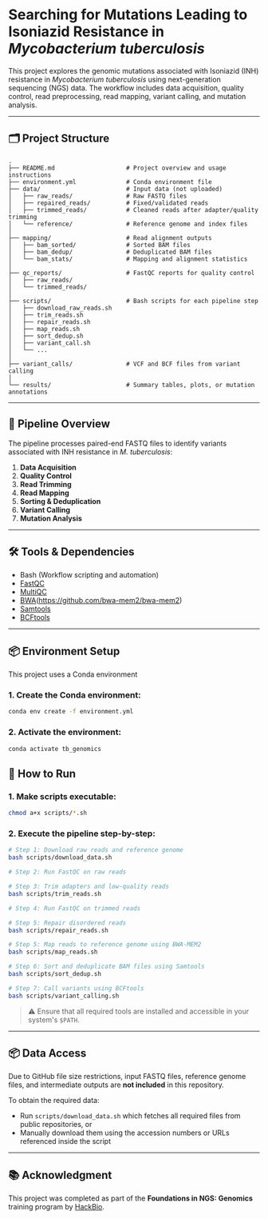 # Searching for Mutations Leading to Isoniazid Resistance in *Mycobacterium tuberculosis*

This project explores the genomic mutations associated with Isoniazid (INH) resistance  in *Mycobacterium tuberculosis* using next-generation sequencing (NGS) data. The workflow includes data acquisition, quality control, read preprocessing, read mapping, variant calling, and mutation analysis.

---

## 🗂️ Project Structure
```
.
├── README.md                    # Project overview and usage instructions
├── environment.yml              # Conda environment file 
├── data/                        # Input data (not uploaded)
│   ├── raw_reads/               # Raw FASTQ files
│   ├── repaired_reads/          # Fixed/validated reads
│   ├── trimmed_reads/           # Cleaned reads after adapter/quality trimming
│   └── reference/               # Reference genome and index files
│
├── mapping/                     # Read alignment outputs
│   ├── bam_sorted/              # Sorted BAM files
│   ├── bam_dedup/               # Deduplicated BAM files
│   └── bam_stats/               # Mapping and alignment statistics
│
├── qc_reports/                  # FastQC reports for quality control
│   ├── raw_reads/
│   └── trimmed_reads/
│
├── scripts/                     # Bash scripts for each pipeline step
│   ├── download_raw_reads.sh
│   ├── trim_reads.sh
│   ├── repair_reads.sh
│   ├── map_reads.sh  
│   ├── sort_dedup.sh
│   ├── variant_call.sh
│   └── ...
│
├── variant_calls/               # VCF and BCF files from variant calling
│
└── results/                     # Summary tables, plots, or mutation annotations
```


---

## 🔧 Pipeline Overview

The pipeline processes paired-end FASTQ files to identify variants associated with INH resistance in *M. tuberculosis*:

1. **Data Acquisition**
2. **Quality Control**
3. **Read Trimming**
4. **Read Mapping**
5. **Sorting & Deduplication**
6. **Variant Calling**
7. **Mutation Analysis**

---

## 🛠️ Tools & Dependencies

- Bash (Workflow scripting and automation)
- [FastQC](https://www.bioinformatics.babraham.ac.uk/projects/fastqc/)
- [MultiQC](https://multiqc.info/)  
- [BWA](http://bio-bwa.sourceforge.net/)(https://github.com/bwa-mem2/bwa-mem2)
- [Samtools](http://www.htslib.org/)
- [BCFtools](http://www.htslib.org/doc/bcftools.html)

---

## 📦 Environment Setup

This project uses a Conda environment

### 1. Create the Conda environment:

```bash
conda env create -f environment.yml
```

### 2. Activate the environment:

```bash
conda activate tb_genomics
```

## 🚀 How to Run

### 1. Make scripts executable:

```bash
chmod a+x scripts/*.sh
```

### 2. Execute the pipeline step-by-step:

```bash
# Step 1: Download raw reads and reference genome
bash scripts/download_data.sh

# Step 2: Run FastQC on raw reads

# Step 3: Trim adapters and low-quality reads
bash scripts/trim_reads.sh

# Step 4: Run FastQC on trimmed reads

# Step 5: Repair disordered reads
bash scripts/repair_reads.sh

# Step 5: Map reads to reference genome using BWA-MEM2
bash scripts/map_reads.sh

# Step 6: Sort and deduplicate BAM files using Samtools
bash scripts/sort_dedup.sh

# Step 7: Call variants using BCFtools
bash scripts/variant_calling.sh
```

> ⚠️ Ensure that all required tools are installed and accessible in your system's `$PATH`.

---

## 📦 Data Access

Due to GitHub file size restrictions, input FASTQ files, reference genome files, and intermediate outputs are **not included** in this repository.

To obtain the required data:

- Run `scripts/download_data.sh` which fetches all required files from public repositories, or  
- Manually download them using the accession numbers or URLs referenced inside the script

---

## 📚 Acknowledgment

This project was completed as part of the **Foundations in NGS: Genomics** training program by [HackBio](https://thehackbio.com/).

